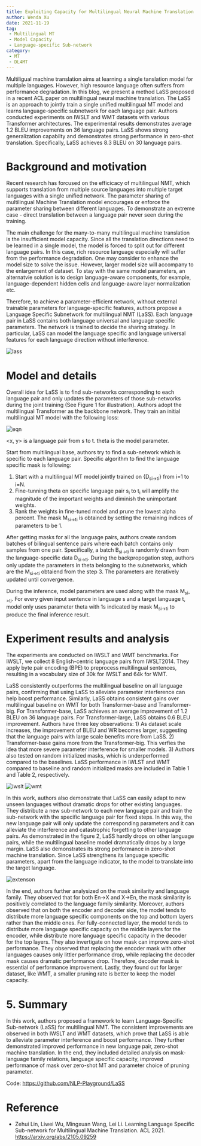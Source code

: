 ```yaml
---
title: Exploiting Capacity for Multilingual Neural Machine Translation 
author: Wenda Xu
date: 2021-11-19
tag:
 - Multilingual MT
 - Model Capacity
 - Language-specific Sub-network
category:
 - MT
 - DL4MT
---
```



Multiligual machine translation aims at learning a single tanslation model for multiple languages. However, high resource language often suffers from performance degradation. 
In this blog, we present a  method  LaSS proposed in a recent ACL paper on multilingual neural machine translation. 
The LaSS is an approach to jointly train a single unified multilingual MT model and learns language-specific subnetwork for each language pair. Authors conducted experiments on IWSLT and WMT datasets with various Transformer architectures. The experimental results demonstrates average 1.2 BLEU improvements on 36 language pairs. LaSS shows strong generalization capabilty and demonstrates strong performance in zero-shot translation. Specifically, LaSS achieves 8.3 BLEU on 30 language pairs.

<!-- more -->

# Background and motivation
Recent research has forcused on the efficicacy of multilingual NMT, which supports translation from multiple source languages into multiple target languages with a single unified network. The parameter sharing of multilingual Machine Translation model encourages or enforce the parameter sharing between different languages. To demonstrate an extreme case - direct translation between a language pair never seen during the training.

The main challenge for the many-to-many multilingual machine translation is the insufficient model capacity. Since all the translation directions need to be learned in a single model, the model is forced to split out for different language pairs. In this case, rich resource language especially will suffer from the performance degradation. One may consider to enhance the model size to solve the issue. However, larger model size will accompany to the enlargement of dataset. To stay with the same model parameters, an alternatvie solution is to design language-aware components, for example, language-dependent hidden cells and language-aware layer normalization etc. 

Therefore, to achieve a parameter-efficient network, without external trainable parameters for language-specific features, authors propose a Language Specific Subnetwork for multilingual NMT (LaSS). Each language pair in LaSS contains both language universal and language specific parameters. The network is trained to decide the sharing strategy. In particular, LaSS can model the language specific and language universal features for each language direction without interference.  

![lass](./lass.png)

# Model and details
Overall idea for LaSS is to find sub-networks corresponding to each language pair and only updates the parameters of those sub-networks during the joint training (See Figure 1 for illustration). 
Authors adopt the multilingual Transformer as the backbone network. They train an initial multilingual MT model with the following loss:

![eqn](./eqn.png)


<x, y> is a language pair from s to t. theta is the model parameter. 

Start from multilingual base, authors try to find a sub-network which is specific to each language pair. Specific algorithm to find the language specific mask is following:

1. Start with a multilingual MT model jointly trained on {D<sub>si->ti</sub>} from i=1 to i=N.
2. Fine-tunning theta on specific language pair s<sub>i</sub> to t<sub>i</sub> will amplify the magnitude of the important weights and diminish the unimportant weights.
3. Rank the weights in fine-tuned model and prune the lowest alpha percent. The mask M<sub>si->ti</sub> is obtained by setting the remaining indices of parameters to be 1.

After getting masks for all the language pairs, authors create random batches of bilingual sentence pairs where each batch contains only samples from one pair. Specifically, a batch B<sub>si->ti</sub> is randomly drawn from the language-specific data D<sub>si->ti</sub>. During the backpropogation step, authors only update the parameters in theta belonging to the subnetworks, which are the M<sub>si->ti</sub> obtaiend from the step 3. The parameters are iteratively updated until convergence. 

During the inference, model parameters are used along with the mask M<sub>si->ti</sub>. For every given input sentence in language s and a target language t, model only uses parameter theta with 1s indicated by mask M<sub>si->ti</sub> to produce the final inference result. 

# Experiment results and analysis
The experiments are conducted on IWSLT and WMT benchmarks. For IWSLT, we collect 8 English-centric language pairs from IWSLT2014. They apply byte pair encoding (BPE) to preprocess multilingual sentences, resulting in a vocabulary size of 30k for IWSLT and 64k for WMT. 

LaSS consistently outperforms the multilingual baseline on all language pairs, confirming that using LaSS to alleviate parameter interference can help boost performance. Similarly, LaSS obtains consistent gains over multilingual baseline on WMT for both Transformer-base and Transformer-big. For Transformer-base, LaSS achieves an average improvement of 1.2 BLEU on 36 language pairs. For Transformer-large, LaSS obtains 0.6 BLEU improvement. Authors have three key observations: 1) As dataset scale increases, the improvement of BLEU and WR becomes larger, suggesting that the language pairs with large scale benefits more from LaSS. 2)  Transformer-base gains more from the Transformer-big. This verfies the idea that more severe parameter interference for smaller models. 3) Authors also tested on random initialized masks, which is underperformed compared to the baselines. LaSS performance in IWLST and WMT compared to baseline and random initialized masks are included in Table 1 and Table 2, respectively.

![iwslt](./iwslt.png)
![wmt](./wmt.png)

In this work, authors also demonstrate that LaSS can easily adapt to new unseen languages without dramatic drops for other existing languages. They distribute a new sub-network to each new language pair and train the sub-network with the specific language pair for fixed steps. In this way, the new language pair will only update the corresponding parameters and it can alleviate the interference and catastrophic forgetting to other language pairs. As demonstrated in the figure 2, LaSS hardly drops on other language pairs, while the multilingual baseline model dramatically drops by a large margin. LaSS also demonstrates its strong performance in zero-shot machine translation. Since LaSS strengthens its language specific parameters, apart from the language indicator, to the model to translate into the target language. 

![extenson](./extenson.png)

In the end, authors further analysized on the mask similarity and language family. They observed that for both En->X and X->En, the mask similarity is positively correlated to the language family similarity. Moreover, authors observed that on both the encoder and decoder side, the model tends to distribute more language specific components on the top and bottom layers rather than the middle ones. For fully-connected layer, the model tends to distribute more language specific capacity on the middle layers for the encoder,
while distribute more language specific capacity in the decoder for the top layers. They also invertigate on how mask can improve zero-shot performance. They observed that replacing the encoder mask with other languages causes only littler performance drop, while replacing the decoder mask causes dramatic performance drop. Therefore, decoder mask is essential of performance improvement. Lastly, they found out for larger dataset, like WMT, a smaller pruning rate is better to keep the model capacity.

# 5. Summary
In this work, authors proposed a framework to learn Language-Specific Sub-network (LaSS) for multilingual NMT. The consistent improvements are observed in both IWSLT and WMT datasets, which prove that LaSS is able to alleviate parameter interference and boost performance. They further demonstrated improved performance in new language pair, zero-shot machine translation. In the end, they included detailed analysis on mask-language family relations, language specific capacity, improved performance of mask over zero-shot MT and parameter choice of pruning parameter.   

Code: <https://github.com/NLP-Playground/LaSS>

# Reference
- Zehui Lin, Liwei Wu, Mingxuan Wang, Lei Li. Learning Language Specific Sub-network for Multilingual Machine Translation. ACL 2021. <https://arxiv.org/abs/2105.09259>


